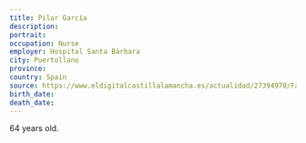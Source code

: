 ```yaml
---
title: Pilar García
description: 
portrait: 
occupation: Nurse
employer: Hospital Santa Bárbara
city: Puertollano
province: 
country: Spain
source: https://www.eldigitalcastillalamancha.es/actualidad/27394970/Fallece-por-coronavirus-Pilar-Garcia-una-auxiliar-de-enfermeria-del-SESCAM-en-Puertollano.html
birth_date: 
death_date: 
---
```


64 years old.